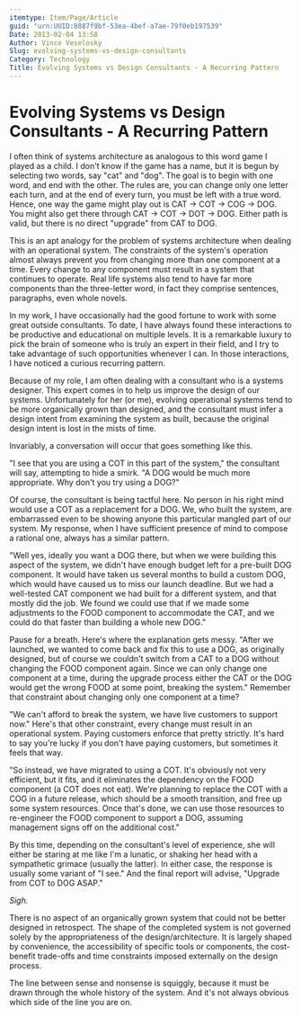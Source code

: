 ```yaml
---
itemtype: Item/Page/Article
guid: "urn:UUID:8887f9bf-53ea-4bef-a7ae-79f0eb197539"
Date: 2013-02-04 13:58
Author: Vince Veselosky
Slug: evolving-systems-vs-design-consultants
Category: Technology
Title: Evolving Systems vs Design Consultants - A Recurring Pattern
---
```


# Evolving Systems vs Design Consultants - A Recurring Pattern

I often think of systems architecture as analogous to this word game I
played as a child. I don't know if the game has a name, but it is begun
by selecting two words, say "cat" and "dog". The goal is to begin with
one word, and end with the other. The rules are, you can change only one
letter each turn, and at the end of every turn, you must be left with a
true word. Hence, one way the game might play out is CAT -\> COT -\> COG
-\> DOG. You might also get there through CAT -\> COT -\> DOT -\> DOG.
Either path is valid, but there is no direct "upgrade" from CAT to DOG.

This is an apt analogy for the problem of systems architecture when
dealing with an operational system. The constraints of the system's
operation almost always prevent you from changing more than one
component at a time. Every change to any component must result in a
system that continues to operate. Real life systems also tend to have
far more components than the three-letter word, in fact they comprise
sentences, paragraphs, even whole novels.

In my work, I have occasionally had the good fortune to work with some
great outside consultants. To date, I have always found these
interactions to be productive and educational on multiple levels. It is
a remarkable luxury to pick the brain of someone who is truly an expert
in their field, and I try to take advantage of such opportunities
whenever I can. In those interactions, I have noticed a curious
recurring pattern.

Because of my role, I am often dealing with a consultant who is a
systems designer. This expert comes in to help us improve the design of
our systems. Unfortunately for her (or me), evolving operational systems
tend to be more organically grown than designed, and the consultant must
infer a design intent from examining the system as built, because the
original design intent is lost in the mists of time.

Invariably, a conversation will occur that goes something like this.

"I see that you are using a COT in this part of the system," the
consultant will say, attempting to hide a smirk. "A DOG would be much
more appropriate. Why don't you try using a DOG?"

Of course, the consultant is being tactful here. No person in his right
mind would use a COT as a replacement for a DOG. We, who built the
system, are embarrassed even to be showing anyone this particular
mangled part of our system. My response, when I have sufficient presence
of mind to compose a rational one, always has a similar pattern.

"Well yes, ideally you want a DOG there, but when we were building this
aspect of the system, we didn't have enough budget left for a pre-built
DOG component. It would have taken us several months to build a custom
DOG, which would have caused us to miss our launch deadline. But we had
a well-tested CAT component we had built for a different system, and
that mostly did the job. We found we could use that if we made some
adjustments to the FOOD component to accommodate the CAT, and we could
do that faster than building a whole new DOG."

Pause for a breath. Here's where the explanation gets messy. "After we
launched, we wanted to come back and fix this to use a DOG, as
originally designed, but of course we couldn't switch from a CAT to a
DOG without changing the FOOD component again. Since we can only change
one component at a time, during the upgrade process either the CAT or
the DOG would get the wrong FOOD at some point, breaking the system."
Remember that constraint about changing only one component at a time?

"We can't afford to break the system, we have live customers to support
now." Here's that other constraint, every change must result in an
operational system. Paying customers enforce that pretty strictly. It's
hard to say you're lucky if you don't have paying customers, but
sometimes it feels that way.

"So instead, we have migrated to using a COT. It's obviously not very
efficient, but it fits, and it eliminates the dependency on the FOOD
component (a COT does not eat). We're planning to replace the COT with a
COG in a future release, which should be a smooth transition, and free
up some system resources. Once that's done, we can use those resources
to re-engineer the FOOD component to support a DOG, assuming management
signs off on the additional cost."

By this time, depending on the consultant's level of experience, she
will either be staring at me like I'm a lunatic, or shaking her head
with a sympathetic grimace (usually the latter). In either case, the
response is usually some variant of "I see." And the final report will
advise, "Upgrade from COT to DOG ASAP."

_Sigh._

There is no aspect of an organically grown system that could not be
better designed in retrospect. The shape of the completed system is not
governed solely by the appropriateness of the design/architecture. It is
largely shaped by convenience, the accessibility of specific tools or
components, the cost-benefit trade-offs and time constraints imposed
externally on the design process.

The line between sense and nonsense is squiggly, because it must be
drawn through the whole history of the system. And it's not always
obvious which side of the line you are on.
